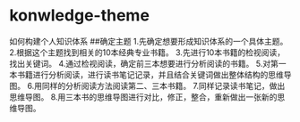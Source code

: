 # konwledge-theme
如何构建个人知识体系
##确定主题
1.先确定想要形成知识体系的一个具体主题。
2.根据这个主题找到相关的10本经典专业书籍。
3.先进行10本书籍的检视阅读，找出关键词。
4.通过检视阅读，确定前三本想要进行分析阅读的书籍。
5.对第一本书籍进行分析阅读，进行读书笔记记录，并且结合关键词做出整体结构的思维导图。
6.用同样的分析阅读方法阅读第二、三本书籍。
7.同样记录读书笔记，做出思维导图。
8.用三本书的思维导图进行对比，修正，整合，重新做出一张新的思维导图。
